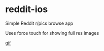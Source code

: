 # reddit-ios
Simple Reddit r/pics browse app

Uses force touch for showing full res images

[gif](https://i.imgur.com/XOzWRDX.gifv)
